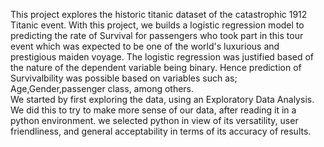 This project explores the historic titanic dataset of the catastrophic 1912 Titanic event. With this project, we builds a logistic regression model to predicting the rate of Survival for passengers who took part in this tour event which was expected to be one of the world's luxurious and prestigious maiden voyage. The logistic regression was justified based of the nature of the dependent variable being binary. Hence prediction of Survivalbility was possible based on variables such as; Age,Gender,passenger class, among others.   
We started by first exploring the data, using an Exploratory Data Analysis. We did this to try to make more sense of our data, after reading it in a python environment. we selected python in view of its versatility, user friendliness, and general acceptability in terms of its accuracy of results. 
